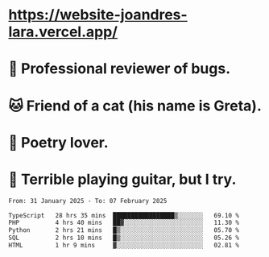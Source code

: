 # https://website-joandres-lara.vercel.app/
# 🐛 Professional reviewer of bugs.
# 🐱 Friend of a cat (his name is Greta).
# 📜 Poetry lover.
# 🎸 Terrible playing guitar, but I try.

<!--START_SECTION:waka-->

```txt
From: 31 January 2025 - To: 07 February 2025

TypeScript   28 hrs 35 mins  █████████████████▒░░░░░░░   69.10 %
PHP          4 hrs 40 mins   ██▓░░░░░░░░░░░░░░░░░░░░░░   11.30 %
Python       2 hrs 21 mins   █▒░░░░░░░░░░░░░░░░░░░░░░░   05.70 %
SQL          2 hrs 10 mins   █▒░░░░░░░░░░░░░░░░░░░░░░░   05.26 %
HTML         1 hr 9 mins     ▓░░░░░░░░░░░░░░░░░░░░░░░░   02.81 %
```

<!--END_SECTION:waka-->
